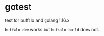 # gotest

test for buffalo and golang 1.16.x


```buffalo dev```  works but ```buffalo build``` does not.
